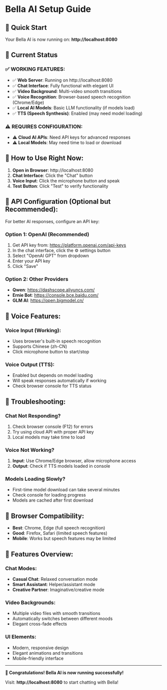 # Bella AI Setup Guide

## 🚀 Quick Start

Your Bella AI is now running on: **http://localhost:8080**

## 🔧 Current Status

### ✅ **WORKING FEATURES:**
- ✅ **Web Server**: Running on http://localhost:8080
- ✅ **Chat Interface**: Fully functional with elegant UI
- ✅ **Video Background**: Multi-video smooth transitions
- ✅ **Voice Recognition**: Browser-based speech recognition (Chrome/Edge)
- ✅ **Local AI Models**: Basic LLM functionality (if models load)
- ✅ **TTS (Speech Synthesis)**: Enabled (may need model loading)

### ⚠️ **REQUIRES CONFIGURATION:**
- ⚠️ **Cloud AI APIs**: Need API keys for advanced responses
- ⚠️ **Local Models**: May need time to load or download

## 🎯 **How to Use Right Now:**

1. **Open in Browser**: http://localhost:8080
2. **Chat Interface**: Click the "Chat" button 
3. **Voice Input**: Click the microphone button and speak
4. **Test Button**: Click "Test" to verify functionality

## 🔑 **API Configuration (Optional but Recommended):**

For better AI responses, configure an API key:

### **Option 1: OpenAI (Recommended)**
1. Get API key from: https://platform.openai.com/api-keys
2. In the chat interface, click the ⚙️ settings button
3. Select "OpenAI GPT" from dropdown
4. Enter your API key
5. Click "Save"

### **Option 2: Other Providers**
- **Qwen**: https://dashscope.aliyuncs.com/
- **Ernie Bot**: https://console.bce.baidu.com/
- **GLM AI**: https://open.bigmodel.cn/

## 🎵 **Voice Features:**

### **Voice Input (Working):**
- Uses browser's built-in speech recognition
- Supports Chinese (zh-CN)
- Click microphone button to start/stop

### **Voice Output (TTS):**
- Enabled but depends on model loading
- Will speak responses automatically if working
- Check browser console for TTS status

## 🐛 **Troubleshooting:**

### **Chat Not Responding?**
1. Check browser console (F12) for errors
2. Try using cloud API with proper API key
3. Local models may take time to load

### **Voice Not Working?**
1. **Input**: Use Chrome/Edge browser, allow microphone access
2. **Output**: Check if TTS models loaded in console

### **Models Loading Slowly?**
- First-time model download can take several minutes
- Check console for loading progress
- Models are cached after first download

## 📱 **Browser Compatibility:**
- **Best**: Chrome, Edge (full speech recognition)
- **Good**: Firefox, Safari (limited speech features)
- **Mobile**: Works but speech features may be limited

## 🎨 **Features Overview:**

### **Chat Modes:**
- **Casual Chat**: Relaxed conversation mode
- **Smart Assistant**: Helper/assistant mode  
- **Creative Partner**: Imaginative/creative mode

### **Video Backgrounds:**
- Multiple video files with smooth transitions
- Automatically switches between different moods
- Elegant cross-fade effects

### **UI Elements:**
- Modern, responsive design
- Elegant animations and transitions
- Mobile-friendly interface

---

**🎉 Congratulations! Bella AI is now running successfully!**

Visit: **http://localhost:8080** to start chatting with Bella!
